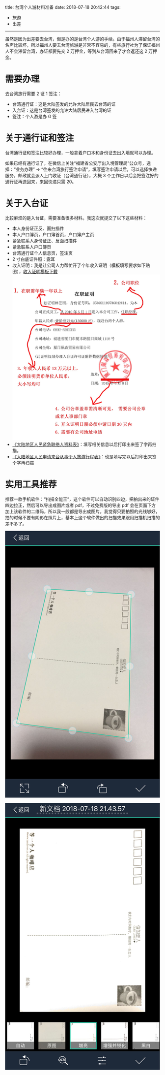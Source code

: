 title: 台湾个人游材料准备
date: 2018-07-18 20:42:44
tags:
- 旅游
- 出差
---
虽然是因为出差要去台湾，但是办的是台湾个人游的手续。由于福州人滞留台湾的名声比较坏，所以福州人要去台湾旅游是非常不容易的，有些旅行社为了保证福州人不会滞留台湾，办证都要先交 2 万押金，等到从台湾回来了才会返还这 2 万押金。

# 需要办理
去台湾旅行需要 2 证 1 签注：
- 台湾通行证：这是大陆签发的允许大陆居民去台湾的证
- 入台证：这是台湾签发的允许大陆居民进入台湾的证
- 签注：个人游是办 G 签

# 关于通行证和签注
台湾通行证和签注比较好办理，一般拿着户口本和身份证去出入境就可以办理。

如果已经有通行证了，在微信上关注“福建省公安厅出入境管理局”公众号，选择：“业务办理” -> “往来台湾旅行签注申请”，填写签注申请以后，可以选择快递服务，邮政就会派人上门收证（台湾通行证），大概 3 个工作日以后会把签注好的通行证再送回来，来回快递只需 20。

# 关于入台证
比较麻烦的是入台证，需要准备很多材料。我这次就提交了以下这些材料：
- 本人身份证正反、面扫描件
- 本人户口簿页，户口簿首页，户口簿户主页
- 紧急联系人身份证正、反面扫描件
- 紧急联系人户口簿页
- 台湾通行证个人信息页，签注页
- 2 寸白底证件照：露耳
- 收入证明：我是让公司人力帮忙开了个年收入证明（模板填写要求如下贴图），[收入证明模板下载](/doc/收入证明（模板）.doc)
  ![income](/img/2018-07-18-taiwan/income.JPG)
- [《大陆地区人民紧急联络人资料表》](/doc/大陸地區人民緊急聯絡人資料表.doc)：填写相关信息以后打印出来签了字再扫描。
- [《大陆地区人民申请来台从事个人旅游行程表》](/doc/大陸地區人民申請來臺從事個人旅遊行程表.doc)：也是填写完以后打印出来签个字再扫描

# 实用工具推荐
推荐一款手机软件：“扫描全能王”，这个软件可以自动识别四边，把拍出来的证件四边拉正，然后可以导出成图片或者 pdf，不过免费版的导出 pdf 会在页面下方加上该软件的二维码，所以我一般都是导出成图片。我觉得只要拍照的光线够好，拍的时候不要有阴影在照片上，基本上这个软件做出的扫描效果跟用扫描机扫描的差不多了。

![scan1](/img/2018-07-18-taiwan/scan1.jpg)

![scan2](/img/2018-07-18-taiwan/scan2.jpg)


